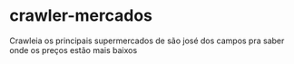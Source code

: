 # crawler-mercados
Crawleia os principais supermercados de são josé dos campos pra saber onde os preços estão mais baixos
